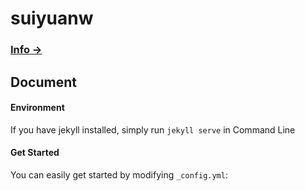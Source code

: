 # suiyuanw

### [Info →](http://wufd.github.io)

## Document

#### Environment

If you have jekyll installed, simply run `jekyll serve` in Command Line

#### Get Started

You can easily get started by modifying `_config.yml`:


